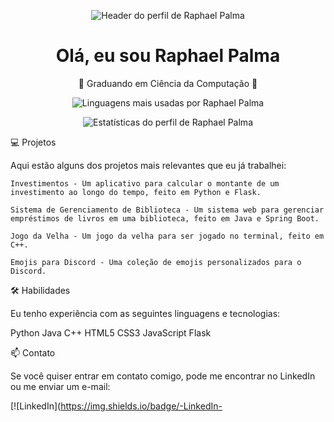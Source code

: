 <p align="center">
  <img src="https://github.com/raphaelgpalma/raphaelgpalma/blob/main/header.png" alt="Header do perfil de Raphael Palma">
</p>
<h1 align="center">Olá, eu sou Raphael Palma</h1>
<p align="center">🚀 Graduando em Ciência da Computação 🚀</p><p align="center">
  <img src="https://github-readme-stats.vercel.app/api/top-langs/?username=raphaelgpalma&layout=compact&langs_count=6&theme=dark" alt="Linguagens mais usadas por Raphael Palma">
</p>
<p align="center">
  <img src="https://github-readme-stats.vercel.app/api?username=raphaelgpalma&show_icons=true&theme=dark" alt="Estatísticas do perfil de Raphael Palma">
</p>
💻 Projetos

Aqui estão alguns dos projetos mais relevantes que eu já trabalhei:

    Investimentos - Um aplicativo para calcular o montante de um investimento ao longo do tempo, feito em Python e Flask.

    Sistema de Gerenciamento de Biblioteca - Um sistema web para gerenciar empréstimos de livros em uma biblioteca, feito em Java e Spring Boot.

    Jogo da Velha - Um jogo da velha para ser jogado no terminal, feito em C++.

    Emojis para Discord - Uma coleção de emojis personalizados para o Discord.

🛠️ Habilidades

Eu tenho experiência com as seguintes linguagens e tecnologias:

Python
Java
C++
HTML5
CSS3
JavaScript
Flask

📫 Contato

Se você quiser entrar em contato comigo, pode me encontrar no LinkedIn ou me enviar um e-mail:

[![LinkedIn](https://img.shields.io/badge/-LinkedIn-
